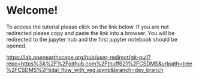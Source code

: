 # Welcome! 
To access the tutorial please click on the link below. If you are not redirected please copy and paste the link into a browser. You will be redirected to the jupyter hub and the first jupyter notebook should be opened.

https://lab.openearthscape.org/hub/user-redirect/git-pull?repo=https%3A%2F%2Fgithub.com%2Fthuff621%2FCSDMS&urlpath=tree%2FCSDMS%2Ftidal_flow_with_veg.ipynb&branch=dev_branch
